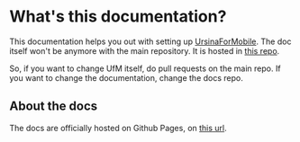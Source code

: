 # What's this documentation?
This documentation helps you out with setting up [UrsinaForMobile](https://github.com/PaologGithub/UrsinaForMobile/).
The doc itself won't be anymore with the main repository. It is hosted in [this repo](https://github.com/PaologGithub/ufmdocs).

So, if you want to change UfM itself, do pull requests on the main repo. If you want to change the documentation, change the docs repo.

## About the docs
The docs are officially hosted on Github Pages, on [this url](https://paologgithub.github.io/ufmdocs/). 